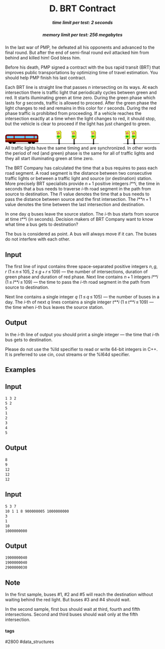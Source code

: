 <h1 style='text-align: center;'> D. BRT Contract </h1>

<h5 style='text-align: center;'>time limit per test: 2 seconds</h5>
<h5 style='text-align: center;'>memory limit per test: 256 megabytes</h5>

In the last war of PMP, he defeated all his opponents and advanced to the final round. But after the end of semi-final round evil attacked him from behind and killed him! God bless him. 

Before his death, PMP signed a contract with the bus rapid transit (BRT) that improves public transportations by optimizing time of travel estimation. You should help PMP finish his last contract.

Each BRT line is straight line that passes *n* intersecting on its ways. At each intersection there is traffic light that periodically cycles between green and red. It starts illuminating green at time zero. During the green phase which lasts for *g* seconds, traffic is allowed to proceed. After the green phase the light changes to red and remains in this color for *r* seconds. During the red phase traffic is prohibited from proceeding. If a vehicle reaches the intersection exactly at a time when the light changes to red, it should stop, but the vehicle is clear to proceed if the light has just changed to green.

 ![](images/79dff3220a4c52ca0f70759fae993e4f08d17dc3.png) All traffic lights have the same timing and are synchronized. In other words the period of red (and green) phase is the same for all of traffic lights and they all start illuminating green at time zero.

The BRT Company has calculated the time that a bus requires to pass each road segment. A road segment is the distance between two consecutive traffic lights or between a traffic light and source (or destination) station. More precisely BRT specialists provide *n* + 1 positive integers *l**i*, the time in seconds that a bus needs to traverse *i*-th road segment in the path from source to destination. The *l*1 value denotes the time that a bus needs to pass the distance between source and the first intersection. The *l**n* + 1 value denotes the time between the last intersection and destination.

In one day *q* buses leave the source station. The *i*-th bus starts from source at time *t**i* (in seconds). Decision makers of BRT Company want to know what time a bus gets to destination?

The bus is considered as point. A bus will always move if it can. The buses do not interfere with each other. 

## Input

The first line of input contains three space-separated positive integers *n*, *g*, *r* (1 ≤ *n* ≤ 105, 2 ≤ *g* + *r* ≤ 109) — the number of intersections, duration of green phase and duration of red phase. Next line contains *n* + 1 integers *l**i* (1 ≤ *l**i* ≤ 109) — the time to pass the *i*-th road segment in the path from source to destination. 

Next line contains a single integer *q* (1 ≤ *q* ≤ 105) — the number of buses in a day. The *i*-th of next *q* lines contains a single integer *t**i* (1 ≤ *t**i* ≤ 109) — the time when *i*-th bus leaves the source station.

## Output

In the *i*-th line of output you should print a single integer — the time that *i*-th bus gets to destination.

Please do not use the %lld specifier to read or write 64-bit integers in С++. It is preferred to use cin, cout streams or the %I64d specifier.

## Examples

## Input


```
1 3 2  
5 2  
5  
1  
2  
3  
4  
5  

```
## Output


```
8  
9  
12  
12  
12  

```
## Input


```
5 3 7  
10 1 1 8 900000005 1000000000  
3  
1  
10  
1000000000  

```
## Output


```
1900000040  
1900000040  
2900000030  

```
## Note

In the first sample, buses #1, #2 and #5 will reach the destination without waiting behind the red light. But buses #3 and #4 should wait.

In the second sample, first bus should wait at third, fourth and fifth intersections. Second and third buses should wait only at the fifth intersection.



#### tags 

#2800 #data_structures 